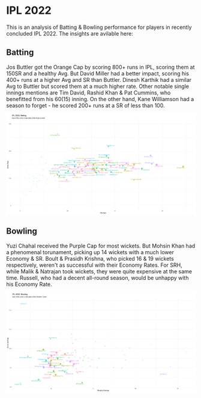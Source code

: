 # IPL 2022

This is an analysis of Batting & Bowling performance for players in recently concluded IPL 2022. The insights are avilable here:

## Batting

Jos Buttler got the Orange Cap by scoring 800+ runs in IPL, scoring them at 150SR and a healthy Avg. But David Miller had a better impact, scoring his 400+ runs at a higher Avg and SR than Buttler. Dinesh Karthik had a similar Avg to Buttler but scored them at a much higher rate. Other notable single innings mentions are Tim David, Rashid Khan & Pat Cummins, who benefitted from his 60(15) inning.
On the other hand, Kane Williamson had a season to forget - he scored 200+ runs at a SR of less than 100.

![Batting Performance](Bats.png?raw=true "Title")


## Bowling

Yuzi Chahal received the Purple Cap for most wickets. But Mohsin Khan had a phenomenal torunament, picking up 14 wickets with a much lower Economy & SR. Boult & Prasidh Krishna, who picked 16 & 19 wickets respectively, weren't as successful with their Economy Rates. For SRH, while Malik & Natrajan took wickets, they were quite expensive at the same time. Russell, who had a decent all-round season, would be unhappy with his Economy Rate.

![Bowling Performance](Bowl.png?raw=true "Title")
